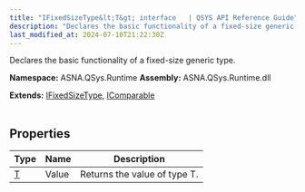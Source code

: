 ```yaml
---
title: "IFixedSizeType&lt;T&gt; interface   | QSYS API Reference Guide"
description: "Declares the basic functionality of a fixed-size generic type. "
last_modified_at: 2024-07-10T21:22:30Z
---
```


Declares the basic functionality of a fixed-size generic type.

**Namespace:** ASNA.QSys.Runtime
**Assembly:** ASNA.QSys.Runtime.dll

**Extends:** [IFixedSizeType](/reference/runtime/qsys-runtime/i-fixed-size-type.html), [IComparable](https://learn.microsoft.com/en-us/dotnet/api/system.icomparable-1?view=net-8.0)
<br>
<br>

## Properties

| Type | Name | Description
| --- | --- | --- 
| [T](https://learn.microsoft.com/en-us/dotnet/api/system.type?view=net-8.0) | Value | Returns the value of type T. |
